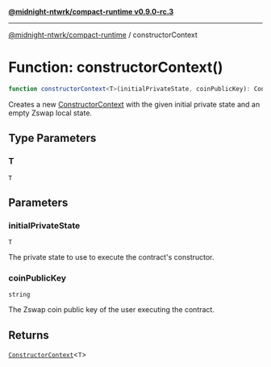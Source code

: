 [**@midnight-ntwrk/compact-runtime v0.9.0-rc.3**](../README.md)

***

[@midnight-ntwrk/compact-runtime](../globals.md) / constructorContext

# Function: constructorContext()

```ts
function constructorContext<T>(initialPrivateState, coinPublicKey): ConstructorContext<T>;
```

Creates a new [ConstructorContext](../interfaces/ConstructorContext.md) with the given initial private state and an empty Zswap local state.

## Type Parameters

### T

`T`

## Parameters

### initialPrivateState

`T`

The private state to use to execute the contract's constructor.

### coinPublicKey

`string`

The Zswap coin public key of the user executing the contract.

## Returns

[`ConstructorContext`](../interfaces/ConstructorContext.md)\<`T`\>
